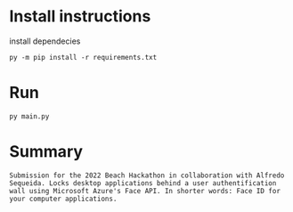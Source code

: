 # Install instructions

install dependecies
```
py -m pip install -r requirements.txt
```

# Run
```
py main.py
```
# Summary
```
Submission for the 2022 Beach Hackathon in collaboration with Alfredo Sequeida. Locks desktop applications behind a user authentification wall using Microsoft Azure's Face API. In shorter words: Face ID for your computer applications.
```
